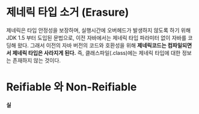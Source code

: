 # 제네릭 타입 소거 (Erasure) 
제네릭은 타입 안정성을 보장하며, 실행시간에 오버헤드가 발생하지 않도록 하기 위해 JDK 1.5 부터 도입된 문법으로, 이전 자바에서는 제네릭 타입 파라미터 없이 자바를 코딩해 왔다. 그래서 이전의 자바 버전의 코드와 호환성을 위해 **제네릭코드는 컴파일되면서 제네릭 타입은 사라지게 된다.** 
즉, 클래스파일(.class)에는 제네릭 타입에 대한 정보는 존재하지 않는 것이다. 

# Reifiable 와 Non-Reifiable 
**실**

